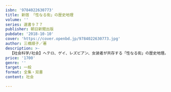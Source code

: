 ```yaml
---
isbn: '9784022630773'
title: 新宿 「性なる街」の歴史地理
volume: ''
series: 選書９７７
publisher: 朝日新聞出版
pubdate: '2018-10-10'
cover: 'https://cover.openbd.jp/9784022630773.jpg'
author: 三橋順子／著
description: >-
  【社会科学/社会】ヘテロ、ゲイ、レズビアン、女装者が共存する「性なる街」の歴史地理。新が御苑周辺から西に拡大しながら、さまざまな性が共存する盛り場になっていく過程を、地図や交通網、地形、古老の証言によって解説する。古地図・古写真多数掲載。
price: '1700'
genre: ''
target: 一般
format: 全集・双書
content: 社会

---
```

